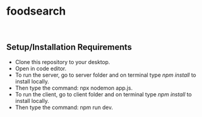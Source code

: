 # foodsearch

&nbsp;
## Setup/Installation Requirements
- Clone this repository to your desktop.
- Open in code editor.
- To run the server, go to server folder and on terminal type _npm install_ to install locally.
- Then type the command: npx nodemon app.js.
- To run the client, go to client folder and on terminal type _npm install_ to install locally.
- Then type the command: npm run dev.
